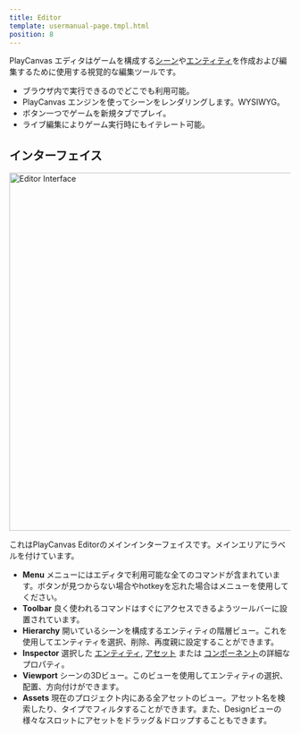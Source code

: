 ```yaml
---
title: Editor
template: usermanual-page.tmpl.html
position: 8
---
```


PlayCanvas エディタはゲームを構成する[シーン][1]や[エンティティ][2]を作成および編集するために使用する視覚的な編集ツールです。

* ブラウザ内で実行できるのでどこでも利用可能。
* PlayCanvas エンジンを使ってシーンをレンダリングします。WYSIWYG。
* ボタン一つでゲームを新規タブでプレイ。
* ライブ編集によりゲーム実行時にもイテレート可能。

## インターフェイス

<img alt="Editor Interface" width="640" src="/images/user-manual/editor-annotated.jpg" />

これはPlayCanvas Editorのメインインターフェイスです。メインエリアにラベルを付けています。

* **Menu** メニューにはエディタで利用可能な全てのコマンドが含まれています。ボタンが見つからない場合やhotkeyを忘れた場合はメニューを使用してください。
* **Toolbar** 良く使われるコマンドはすぐにアクセスできるようツールバーに設置されています。
* **Hierarchy** 開いているシーンを構成するエンティティの階層ビュー。これを使用してエンティティを選択、削除、再度親に設定することができます。
* **Inspector** 選択した [エンティティ][2], [アセット][4] または [コンポーネント][3]の詳細なプロパティ。
* **Viewport** シーンの3Dビュー。このビューを使用してエンティティの選択、配置、方向付けができます。
* **Assets** 現在のプロジェクト内にある全アセットのビュー。アセット名を検索したり、タイプでフィルタすることができます。また、Designビューの様々なスロットにアセットをドラッグ＆ドロップすることもできます。

[1]: /user-manual/glossary#scene
[2]: /user-manual/glossary#entity
[3]: /user-manual/glossary#component
[4]: /user-manual/glossary#assets

